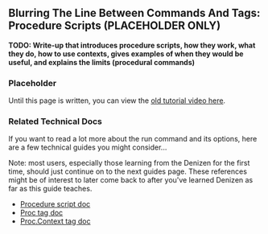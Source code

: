 Blurring The Line Between Commands And Tags: Procedure Scripts (PLACEHOLDER ONLY)
--------------------------------------------------------------

**TODO: Write-up that introduces procedure scripts, how they work, what they do, how to use contexts, gives examples of when they would be useful, and explains the limits (procedural commands)**

### Placeholder

Until this page is written, you can view the [old tutorial video here](https://one.denizenscript.com/denizen/vids/Procedure%20Scripts).

### Related Technical Docs

If you want to read a lot more about the run command and its options, here are a few technical guides you might consider...

Note: most users, especially those learning from the Denizen for the first time, should just continue on to the next guides page. These references might be of interest to later come back to after you've learned Denizen as far as this guide teaches.

- [Procedure script doc](https://meta.denizenscript.com/Docs/Languages/procedure%20script%20containers)
- [Proc tag doc](https://meta.denizenscript.com/Docs/Tags/proc)
- [Proc.Context tag doc](https://meta.denizenscript.com/Docs/Tags/proc.context)
